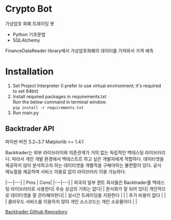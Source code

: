 # Crypto Bot

가상암호 화폐 트레이딩 봇

- Python 기초문법
- SQLAlchemy

FinanceDataReader library에서 가상암호화폐의 데이터를 가져와서 
가격 예측

# Installation
1. Set Project Interpreter (I prefer to use virtual environment; it's required to set 64bit)
2. Install required packages in requirements.txt  
   Run the below command in terminal window.  
    `pip install -r requirements.txt`
3. Run main.py 


## Backtrader API
파이썬 버전 3.2~3.7
Matplorlib >= 1.4.1

Backtrader는 외부 라이브러이와 의존관계가 거의 없는 독립적인 백테스팅 라이브러리다.
따라서 개인 개발 환경에서 백테스트르 하고 싶은 개발자에게 적합하다.
데이터셋을 제공하지 않아 분석하고자 하는 데이터셋을 개별적을 구해야하는 불편함이 있다.
공식 메뉴얼을 제공하며 서비스 이용료 없이 라이브러리 이용 가능하다.

|---|---|
| Pros	| Cons| 
|---|---|
| 외국의 일부 퀀트 회사들은 Backtrader를 백테스팅 라이브러리로 사용한다| 	우승 상금의 기회는 없다| 
| 문서화가 잘 되어 있다| 	개인적으로 데이터셋을 잘 관리해야한다| 
| 실시간 트레이딩을 지원한다		| | 
| 추가 비용이 없다	| | 
| 클라우드 서비스를 이용하지 않아 개인 소스코드는 개인 소유물이다	| | 



[Backtrader Github Repository](https://github.com/mementum/backtrader)